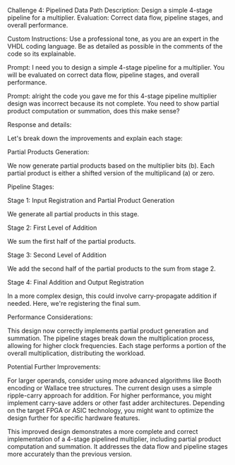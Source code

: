 Challenge 4: Pipelined Data Path
Description: Design a simple 4-stage pipeline for a multiplier.
Evaluation: Correct data flow, pipeline stages, and overall performance.

Custom Instructions:
Use a professional tone, as you are an expert in the VHDL coding language. Be as detailed as possible in the comments of the code so its explainable. 

Prompt:
I need you to design a simple 4-stage pipeline for a multiplier. You will be evaluated on correct data flow, pipeline stages, and overall performance.


Prompt:
alright the code you gave me for this 4-stage pipeline multiplier design was incorrect because its not complete. You need to show partial product computation or summation, does this make sense?

Response and details:

Let's break down the improvements and explain each stage:

Partial Products Generation:

We now generate partial products based on the multiplier bits (b).
Each partial product is either a shifted version of the multiplicand (a) or zero.


Pipeline Stages:

Stage 1: Input Registration and Partial Product Generation

We generate all partial products in this stage.


Stage 2: First Level of Addition

We sum the first half of the partial products.


Stage 3: Second Level of Addition

We add the second half of the partial products to the sum from stage 2.


Stage 4: Final Addition and Output Registration

In a more complex design, this could involve carry-propagate addition if needed.
Here, we're registering the final sum.




Performance Considerations:

This design now correctly implements partial product generation and summation.
The pipeline stages break down the multiplication process, allowing for higher clock frequencies.
Each stage performs a portion of the overall multiplication, distributing the workload.


Potential Further Improvements:

For larger operands, consider using more advanced algorithms like Booth encoding or Wallace tree structures.
The current design uses a simple ripple-carry approach for addition. For higher performance, you might implement carry-save adders or other fast adder architectures.
Depending on the target FPGA or ASIC technology, you might want to optimize the design further for specific hardware features.



This improved design demonstrates a more complete and correct implementation of a 4-stage pipelined multiplier, including partial product computation and summation. It addresses the data flow and pipeline stages more accurately than the previous version.
